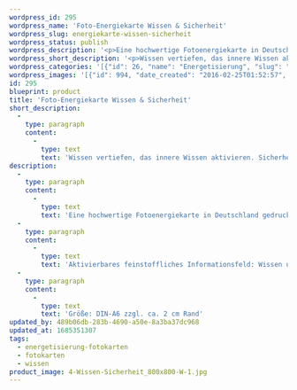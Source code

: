 ```yaml
---
wordpress_id: 295
wordpress_name: 'Foto-Energiekarte Wissen & Sicherheit'
wordpress_slug: energiekarte-wissen-sicherheit
wordpress_status: publish
wordpress_description: '<p>Eine hochwertige Fotoenergiekarte in Deutschland gedruckt und in Handarbeit laminiert.  Sie ist in Postkartengröße (DIN-A6) oder kleiner gut zu transportieren und kann auch auf den Körper aufgelegt werden.</p><p>Aktivierbares feinstoffliches Informationsfeld: Wissen und Sicherheit sowie dem energetischen Zugang zu den dazugehörigen universellen Wissenspools.</p><p>Größe: DIN-A6 zzgl. ca. 2 cm Rand</p><p>Andere Formate sind individuell für Sie innerhalb weniger Tage herstellbar. Bitte kontaktieren Sie uns hierfür unter <a href="mailto:info@elvedenverlag.de">info@elvedenverlag.de</a>.</p><p>Anwendungshinweise</p>'
wordpress_short_description: '<p>Wissen vertiefen, das innere Wissen aktivieren. Sicherheit aus echtem Wissen heraus entwickeln<br /><em>Hinweis: Das Wasserzeichen „Elveden Verlag Energiebild“ wird nicht mit gedruckt</em></p>'
wordpress_categories: '[{"id": 26, "name": "Energetisierung", "slug": "energetisierung-fotokarten"}, {"id": 23, "name": "Fotokarten", "slug": "fotokarten"}, {"id": 34, "name": "Wissen", "slug": "wissen"}]'
wordpress_images: '[{"id": 994, "date_created": "2016-02-25T01:52:57", "date_created_gmt": "2016-02-24T23:52:57", "date_modified": "2016-02-25T01:52:57", "date_modified_gmt": "2016-02-24T23:52:57", "src": "https://my.feenbaum.de/wp-content/uploads/2016/02/4-Wissen-Sicherheit_800x800-W-1.jpg", "name": "4-Wissen-Sicherheit_800x800-W", "alt": ""}]'
id: 295
blueprint: product
title: 'Foto-Energiekarte Wissen & Sicherheit'
short_description:
  -
    type: paragraph
    content:
      -
        type: text
        text: 'Wissen vertiefen, das innere Wissen aktivieren. Sicherheit aus echtem Wissen heraus entwickeln'
description:
  -
    type: paragraph
    content:
      -
        type: text
        text: 'Eine hochwertige Fotoenergiekarte in Deutschland gedruckt und in Handarbeit laminiert.  Sie ist in Postkartengröße (DIN-A6) oder kleiner gut zu transportieren und kann auch auf den Körper aufgelegt werden.'
  -
    type: paragraph
    content:
      -
        type: text
        text: 'Aktivierbares feinstoffliches Informationsfeld: Wissen und Sicherheit sowie dem energetischen Zugang zu den dazugehörigen universellen Wissenspools.'
  -
    type: paragraph
    content:
      -
        type: text
        text: 'Größe: DIN-A6 zzgl. ca. 2 cm Rand'
updated_by: 489b06db-283b-4690-a50e-8a3ba37dc968
updated_at: 1685351307
tags:
  - energetisierung-fotokarten
  - fotokarten
  - wissen
product_image: 4-Wissen-Sicherheit_800x800-W-1.jpg
---
```

